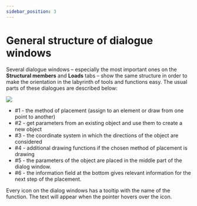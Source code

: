 ```yaml
---
sidebar_position: 3
---
```

# General structure of dialogue windows

Several dialogue windows – especially the most important ones on the **Structural members** and **Loads** tabs – show the same structure in order to make the orientation in the labyrinth of tools and functions easy. The usual parts of these dialogues are described below:

<!-- /wp:paragraph -->

<!-- wp:image {"align":"center","id":7409,"width":372,"height":517,"sizeSlug":"full","linkDestination":"media"} -->

[![](https://consteelsoftware.com/wp-content/uploads/2021/04/2-3-dialog-1.png)](./img/wp-content-uploads-2021-04-2-3-dialog-1.png)

<!-- /wp:image -->

<!-- wp:list -->

- \#1 - the method of placement (assign to an element or draw from one point to another)
- \#2 - get parameters from an existing object and use them to create a new object
- \#3 - the coordinate system in which the directions of the object are considered
- \#4 - additional drawing functions if the chosen method of placement is drawing
- \#5 - the parameters of the object are placed in the middle part of the dialog window.
- \#6 - the information field at the bottom gives relevant information for the next step of the placement.

<!-- /wp:list -->

<!-- wp:paragraph -->

Every icon on the dialog windows has a tooltip with the name of the function. The text will appear when the pointer hovers over the icon.

<!-- /wp:paragraph -->
